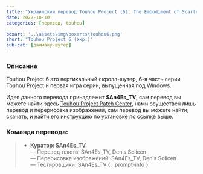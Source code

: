 ```yaml
---
title: "Украинский перевод Touhou Project (6): The Embodiment of Scarlet Devil"
date: 2022-10-10
categories: [перевод, touhou]

boxart: '..\assets\img\boxarts\touhou6.png'
short: "Touhou Project 6 (Укр.)"
sub-cat: [даммаку-шутер]
---
```

### Описание
Touhou Project 6 это вертикальный скролл-шутер, 6-я часть серии Touhou Project и первая игра серии, выпущенная под Windows.

Идея данного перевода принадлежит **SAn4Es_TV**, сам перевод вы можете найти здесь [Touhou Project Patch Center](https://www.thpatch.net/wiki/Touhou_Patch_Center:Download/ru), нами осуществен лишь перевод и перерисовка изображений, сам перевод вы можете найти, скачать, и найти его инструкцию по установке по ссылке выше.

### Команда перевода:
> * **Куратор: SAn4Es_TV** 
<br> — Перевод текста: SAn4Es_TV, Denis Solicen
<br> — Перерисовка изображений: SAn4Es_TV, Denis Solicen
<br> — Тестировщики: SAn4Es_TV
{: .prompt-info }